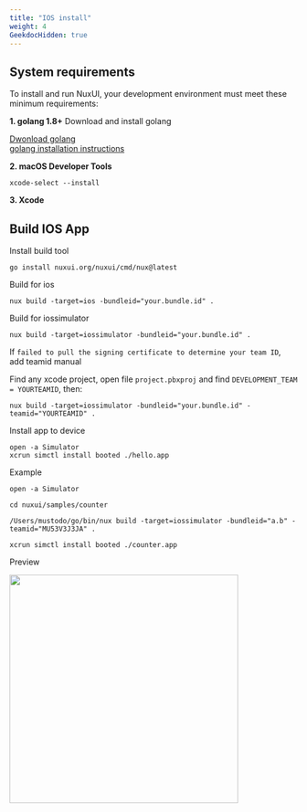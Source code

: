 ```yaml
---
title: "IOS install"
weight: 4
GeekdocHidden: true
---
```


## System requirements

To install and run NuxUI, your development environment must meet these minimum requirements:

**1. golang 1.8+** Download and install golang 

[Dwonload golang](https://go.dev/dl/)  
[golang installation instructions](https://go.dev/doc/install)

**2. macOS Developer Tools**

```shell
xcode-select --install
```

**3. Xcode**

## Build IOS App

Install build tool
```shell
go install nuxui.org/nuxui/cmd/nux@latest
```

Build for ios
```shell
nux build -target=ios -bundleid="your.bundle.id" .
```

Build for iossimulator
```shell
nux build -target=iossimulator -bundleid="your.bundle.id" .
```

If `failed to pull the signing certificate to determine your team ID`, add teamid manual

Find any xcode project, open file `project.pbxproj` and find `DEVELOPMENT_TEAM = YOURTEAMID`, then:
```shell
nux build -target=iossimulator -bundleid="your.bundle.id" -teamid="YOURTEAMID" .
```
Install app to device
```
open -a Simulator
xcrun simctl install booted ./hello.app
```

Example
```shell
open -a Simulator

cd nuxui/samples/counter

/Users/mustodo/go/bin/nux build -target=iossimulator -bundleid="a.b" -teamid="MU53V3J3JA" .

xcrun simctl install booted ./counter.app
```

Preview

<img src="/samples/screenshot_counter.jpg" width="400px" >
